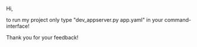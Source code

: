 Hi,

to run my project only type "dev_appserver.py app.yaml" in your command-interface!

Thank you for your feedback!